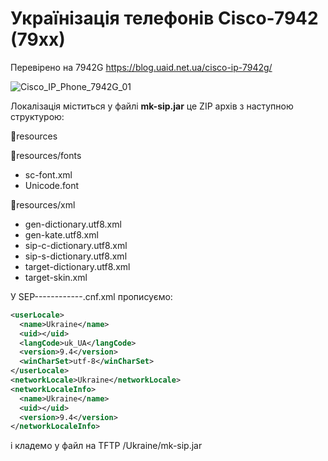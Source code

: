 # Українізація телефонів Cisco-7942 (79xx)

Перевірено на 7942G
https://blog.uaid.net.ua/cisco-ip-7942g/

![Cisco_IP_Phone_7942G_01](https://user-images.githubusercontent.com/4151282/140582191-7049cf59-e369-4a43-a8c9-bd74a0782541.jpg)


Локалізація міститься у файлі **mk-sip.jar** це ZIP архів з наступною структурою:

📁resources

📁resources/fonts

- sc-font.xml
- Unicode.font

📁resources/xml

- gen-dictionary.utf8.xml
- gen-kate.utf8.xml
- sip-c-dictionary.utf8.xml
- sip-s-dictionary.utf8.xml
- target-dictionary.utf8.xml
- target-skin.xml

У SEP------------.cnf.xml прописуємо:

```xml
<userLocale>
  <name>Ukraine</name> 
  <uid></uid> 
  <langCode>uk_UA</langCode> 
  <version>9.4</version> 
  <winCharSet>utf-8</winCharSet> 
</userLocale>
<networkLocale>Ukraine</networkLocale> 
<networkLocaleInfo> 
  <name>Ukraine</name> 
  <uid></uid> 
  <version>9.4</version> 
</networkLocaleInfo>
```
і кладемо у файл на TFTP /Ukraine/mk-sip.jar
